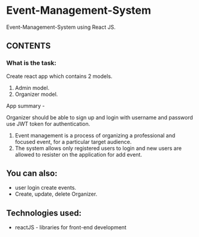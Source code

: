 # Event-Management-System

Event-Management-System using React JS.


## CONTENTS
### What is the task:

Create react app which contains 2 models.
1. Admin model.
2. Organizer model.

App summary - 

Organizer should be able to sign up and login with username and password use JWT token for authentication.

1. Event management is a process of organizing a professional and focused event, for a particular target audience.
2. The system allows only registered users to login and new users are allowed to resister on the application for add event.


## You can also:

<ul>
  <li>user login create events.</li>
  <li>Create, update, delete Organizer.</li>
</ul>


## Technologies used:

<ul>
  <li>reactJS - libraries for front-end development</li>
</ul>
